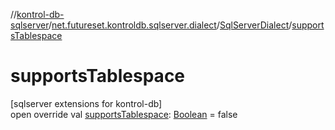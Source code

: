 //[kontrol-db-sqlserver](../../../index.md)/[net.futureset.kontroldb.sqlserver.dialect](../index.md)/[SqlServerDialect](index.md)/[supportsTablespace](supports-tablespace.md)

# supportsTablespace

[sqlserver extensions for kontrol-db]\
open override val [supportsTablespace](supports-tablespace.md): [Boolean](https://kotlinlang.org/api/latest/jvm/stdlib/kotlin/-boolean/index.html) = false

